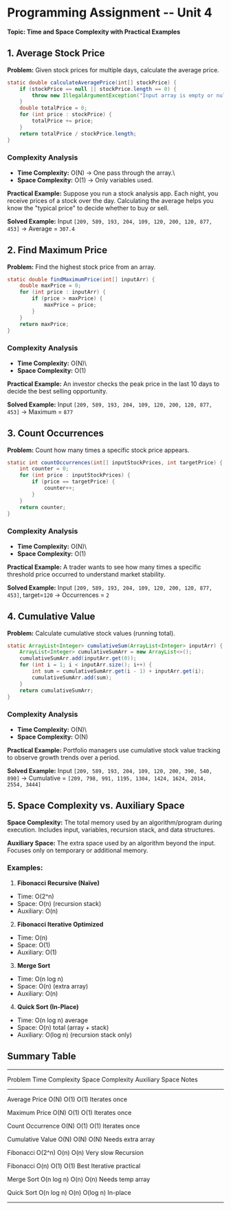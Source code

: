# Programming Assignment -- Unit 4

**Topic: Time and Space Complexity with Practical Examples**

##  1. Average Stock Price

**Problem:**
Given stock prices for multiple days, calculate the average price.

``` java
static double calculateAveragePrice(int[] stockPrice) {
    if (stockPrice == null || stockPrice.length == 0) {
        throw new IllegalArgumentException("Input array is empty or null");
    }
    double totalPrice = 0;
    for (int price : stockPrice) {
        totalPrice += price;
    }
    return totalPrice / stockPrice.length;
}
```

### Complexity Analysis

-   **Time Complexity:** O(N) → One pass through the array.\
-   **Space Complexity:** O(1) → Only variables used.

**Practical Example:** Suppose you run a stock analysis app. Each night,
you receive prices of a stock over the day. Calculating the average
helps you know the "typical price" to decide whether to buy or sell.

**Solved Example:** Input
`[209, 589, 193, 204, 109, 120, 200, 120, 877, 453]` → Average = `307.4`

## 2. Find Maximum Price

**Problem:**
Find the highest stock price from an array.

``` java
static double findMaximumPrice(int[] inputArr) {
    double maxPrice = 0;
    for (int price : inputArr) {
        if (price > maxPrice) {
            maxPrice = price;
        }
    }
    return maxPrice;
}
```

### Complexity Analysis

-   **Time Complexity:** O(N)\
-   **Space Complexity:** O(1)

**Practical Example:** An investor checks the peak price in the last 10
days to decide the best selling opportunity.

**Solved Example:** Input
`[209, 589, 193, 204, 109, 120, 200, 120, 877, 453]` → Maximum = `877`

## 3. Count Occurrences

**Problem:**
Count how many times a specific stock price appears.

``` java
static int countOccurrences(int[] inputStockPrices, int targetPrice) {
    int counter = 0;
    for (int price : inputStockPrices) {
        if (price == targetPrice) {
            counter++;
        }
    }
    return counter;
}
```

### Complexity Analysis

-   **Time Complexity:** O(N)\
-   **Space Complexity:** O(1)

**Practical Example:** A trader wants to see how many times a specific
threshold price occurred to understand market stability.

**Solved Example:** Input
`[209, 589, 193, 204, 109, 120, 200, 120, 877, 453]`, target=`120` →
Occurrences = `2`

##  4. Cumulative Value

**Problem:**
Calculate cumulative stock values (running total).

``` java
static ArrayList<Integer> cumulativeSum(ArrayList<Integer> inputArr) {
    ArrayList<Integer> cumulativeSumArr = new ArrayList<>();
    cumulativeSumArr.add(inputArr.get(0));
    for (int i = 1; i < inputArr.size(); i++) {
        int sum = cumulativeSumArr.get(i - 1) + inputArr.get(i);
        cumulativeSumArr.add(sum);
    }
    return cumulativeSumArr;
}
```

### Complexity Analysis

-   **Time Complexity:** O(N)\
-   **Space Complexity:** O(N)

**Practical Example:** Portfolio managers use cumulative stock value
tracking to observe growth trends over a period.

**Solved Example:** Input
`[209, 589, 193, 204, 109, 120, 200, 390, 540, 890]` → Cumulative =
`[209, 798, 991, 1195, 1304, 1424, 1624, 2014, 2554, 3444]`

## 5. Space Complexity vs. Auxiliary Space

**Space Complexity:**
The total memory used by an algorithm/program during execution. Includes
input, variables, recursion stack, and data structures.

**Auxiliary Space:**
The extra space used by an algorithm beyond the input. Focuses only on
temporary or additional memory.

### Examples:

1.  **Fibonacci Recursive (Naïve)**

-   Time: O(2^n)
-   Space: O(n) (recursion stack)
-   Auxiliary: O(n)

2.  **Fibonacci Iterative Optimized**

-   Time: O(n)
-   Space: O(1)
-   Auxiliary: O(1)

3.  **Merge Sort**

-   Time: O(n log n)
-   Space: O(n) (extra array)
-   Auxiliary: O(n)

4.  **Quick Sort (In-Place)**

-   Time: O(n log n) average
-   Space: O(n) total (array + stack)
-   Auxiliary: O(log n) (recursion stack only)

## Summary Table

------------------------------------------------------------------------------
  Problem           Time Complexity Space Complexity Auxiliary Space Notes
----------------- --------------- ---------------- --------------- -----------
  Average Price     O(N)            O(1)             O(1)            Iterates
                                                                     once

  Maximum Price     O(N)            O(1)             O(1)            Iterates
                                                                     once

  Count Occurrence  O(N)            O(1)             O(1)            Iterates
                                                                     once

  Cumulative Value  O(N)            O(N)             O(N)            Needs extra
                                                                     array

  Fibonacci         O(2\^n)         O(n)             O(n)            Very slow
  Recursion                                                          

  Fibonacci         O(n)            O(1)             O(1)            Best
  Iterative                                                          practical

  Merge Sort        O(n log n)      O(n)             O(n)            Needs temp
                                                                     array

  Quick Sort        O(n log n)      O(n)             O(log n)        In-place

------------------------------------------------------------------------
